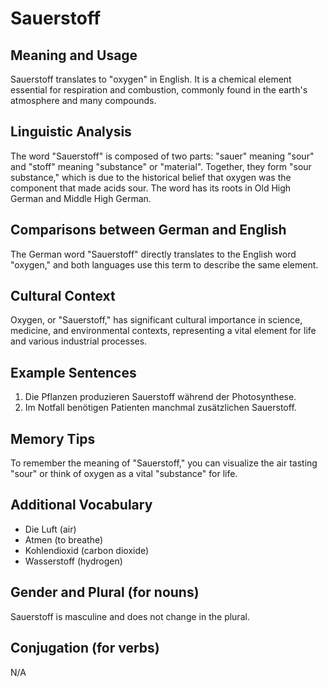 # Sauerstoff
## Meaning and Usage
Sauerstoff translates to "oxygen" in English. It is a chemical element essential for respiration and combustion, commonly found in the earth's atmosphere and many compounds.
## Linguistic Analysis
The word "Sauerstoff" is composed of two parts: "sauer" meaning "sour" and "stoff" meaning "substance" or "material". Together, they form "sour substance," which is due to the historical belief that oxygen was the component that made acids sour. The word has its roots in Old High German and Middle High German.
## Comparisons between German and English
The German word "Sauerstoff" directly translates to the English word "oxygen," and both languages use this term to describe the same element.
## Cultural Context
Oxygen, or "Sauerstoff," has significant cultural importance in science, medicine, and environmental contexts, representing a vital element for life and various industrial processes.
## Example Sentences
1. Die Pflanzen produzieren Sauerstoff während der Photosynthese.
2. Im Notfall benötigen Patienten manchmal zusätzlichen Sauerstoff.
## Memory Tips
To remember the meaning of "Sauerstoff," you can visualize the air tasting "sour" or think of oxygen as a vital "substance" for life.
## Additional Vocabulary
- Die Luft (air)
- Atmen (to breathe)
- Kohlendioxid (carbon dioxide)
- Wasserstoff (hydrogen)
## Gender and Plural (for nouns)
Sauerstoff is masculine and does not change in the plural.
## Conjugation (for verbs)
N/A